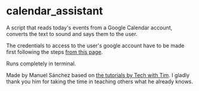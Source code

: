 # calendar_assistant

A script that reads today's events from a Google Calendar account, converts the text to sound and says them to the user. 

The credentials to access to the user's google account have to be made first following the steps [from this page](https://developers.google.com/calendar/api/quickstart/python).

Runs completely in terminal.

Made by Manuel Sánchez based on [the tutorials by Tech with Tim](https://www.youtube.com/playlist?list=PLzMcBGfZo4-mBungzp4GO4fswxO8wTEFx). I gladly thank you him for taking the time in teaching others what he already knows.

